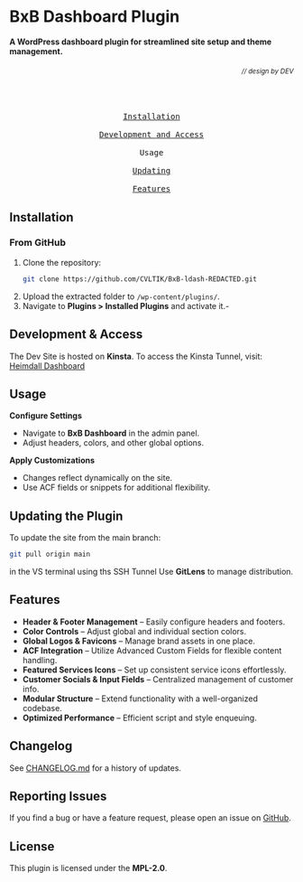 # BxB Dashboard Plugin

**A WordPress dashboard plugin for streamlined site setup and theme management.**

###### <div align="right"><a id=-design-by-t2></a><sub>// design by DEV</sub></div>

<div align="center"><br>
<a href="#installation"><kbd>   <br>  Installation  <br>   </kbd></a>
<a href="#access"><kbd>   <br>  Development and Access  <br>   </kbd></a
<a href="#usage"><kbd>   <br>  Usage <br>   </kbd></a>
<a href="#updating"><kbd>   <br>  Updating  <br>   </kbd></a>
<a href="#features"><kbd>   <br>  Features <br>   </kbd></a>
</div>
<a id="installation"></a>

## Installation

### From GitHub

1. Clone the repository:
   ```sh
   git clone https://github.com/CVLTIK/BxB-ldash-REDACTED.git
   ```
2. Upload the extracted folder to `/wp-content/plugins/`.
3. Navigate to **Plugins > Installed Plugins** and activate it.-

<a id="access"></a>

## Development & Access

The Dev Site is hosted on **Kinsta**.
To access the Kinsta Tunnel, visit:
[Heimdall Dashboard](https://my.kinsta.com/sites/details/4a83a403-56dd-430c-81d5-f3985a180ea4/03d0928d-4ed1-432c-a63c-c0e70925f05f?idCompany=8e1ab945-725e-425f-8819-f55d846b58a3)

<a id="usage"></a>

## Usage

**Configure Settings**

* Navigate to **BxB Dashboard** in the admin panel.
* Adjust headers, colors, and other global options.

**Apply Customizations**

* Changes reflect dynamically on the site.
* Use ACF fields or snippets for additional flexibility.

<a id="updating"></a>

## Updating the Plugin

To update the site from the main branch:

```sh
git pull origin main
```

in the VS terminal using ths SSH Tunnel
Use **GitLens** to manage distribution.

<a id="features"></a>

## Features

* **Header & Footer Management** – Easily configure headers and footers.
* **Color Controls** – Adjust global and individual section colors.
* **Global Logos & Favicons** – Manage brand assets in one place.
* **ACF Integration** – Utilize Advanced Custom Fields for flexible content handling.
* **Featured Services Icons** – Set up consistent service icons effortlessly.
* **Customer Socials & Input Fields** – Centralized management of customer info.
* **Modular Structure** – Extend functionality with a well-organized codebase.
* **Optimized Performance** – Efficient script and style enqueuing.

## Changelog

See [CHANGELOG.md]() for a history of updates.

## Reporting Issues

If you find a bug or have a feature request, please open an issue on [GitHub](https://github.com/CVLTIK/BxB-ldash-REDACTED/issues).

## License

This plugin is licensed under the **MPL-2.0**.
